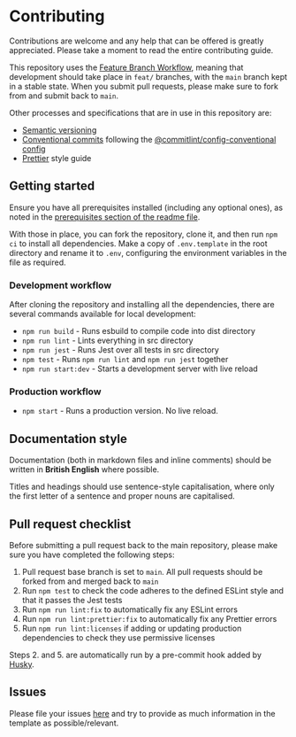 # Contributing

Contributions are welcome and any help that can be offered is greatly appreciated.
Please take a moment to read the entire contributing guide.

This repository uses the [Feature Branch Workflow](https://atlassian.com/git/tutorials/comparing-workflows/feature-branch-workflow),
meaning that development should take place in `feat/` branches, with the `main` branch kept in a stable state.
When you submit pull requests, please make sure to fork from and submit back to `main`.

Other processes and specifications that are in use in this repository are:

-   [Semantic versioning](https://semver.org/)
-   [Conventional commits](https://conventionalcommits.org/en/v1.0.0/) following the [@commitlint/config-conventional config](https://github.com/conventional-changelog/commitlint/tree/master/%40commitlint/config-conventional)
-   [Prettier](https://prettier.io/) style guide

## Getting started

Ensure you have all prerequisites installed (including any optional ones), as noted in the [prerequisites section of the readme file](./README.md#prerequisites).

With those in place, you can fork the repository, clone it, and then run `npm ci` to install all dependencies.
Make a copy of `.env.template` in the root directory and rename it to `.env`, configuring the environment variables in the file as required.

### Development workflow

After cloning the repository and installing all the dependencies, there are several commands available for local development:

-   `npm run build` - Runs esbuild to compile code into dist directory
-   `npm run lint` - Lints everything in src directory
-   `npm run jest` - Runs Jest over all tests in src directory
-   `npm test` - Runs `npm run lint` and `npm run jest` together
-   `npm run start:dev` - Starts a development server with live reload

### Production workflow

-   `npm start` - Runs a production version. No live reload.

## Documentation style

Documentation (both in markdown files and inline comments) should be written in **British English** where possible.

Titles and headings should use sentence-style capitalisation, where only the first letter of a sentence and proper nouns are capitalised.

## Pull request checklist

Before submitting a pull request back to the main repository, please make sure you have completed the following steps:

1. Pull request base branch is set to `main`. All pull requests should be forked from and merged back to `main`
2. Run `npm test` to check the code adheres to the defined ESLint style and that it passes the Jest tests
3. Run `npm run lint:fix` to automatically fix any ESLint errors
4. Run `npm run lint:prettier:fix` to automatically fix any Prettier errors
5. Run `npm run lint:licenses` if adding or updating production dependencies to check they use permissive licenses

Steps 2. and 5. are automatically run by a pre-commit hook added by [Husky](https://typicode.github.io/husky/#/).

## Issues

Please file your issues [here](https://github.com/Fdawgs/yh-sider-obfuscation-service/issues) and try to provide as much information in the template as possible/relevant.
